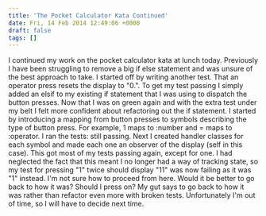 ```yaml
---
title: 'The Pocket Calculator Kata Continued'
date: Fri, 14 Feb 2014 12:49:06 +0000
draft: false
tags: []
---
```


I continued my work on the pocket calculator kata at lunch today. Previously I have been struggling to remove a big if else statement and was unsure of the best approach to take. I started off by writing another test. That an operator press resets the display to "0.". To get my test passing I simply added an elsif to my existing if statement that I was using to dispatch the button presses. Now that I was on green again and with the extra test under my belt I felt more confident about refactoring out the if statement. I started by introducing a mapping from button presses to symbols describing the type of button press. For example, 1 maps to :number and = maps to :operator. I ran the tests: still passing. Next I created handler classes for each symbol and made each one an observer of the display (self in this case). This got most of my tests passing again, except for one. I had neglected the fact that this meant I no longer had a way of tracking state, so my test for pressing "1" twice should display "11" was now failing as it was "1" instead. I'm not sure how to proceed from here. Would it be better to go back to how it was? Should I press on? My gut says to go back to how it was rather than refactor even more with broken tests. Unfortunately I'm out of time, so I will have to decide next time.